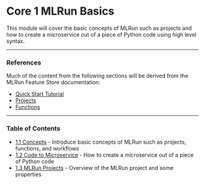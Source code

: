 # Core 1 MLRun Basics

This module will cover the basic concepts of MLRun such as projects and how to create a microservice out of a piece of Python code using high level syntax.

---

### References

Much of the content from the following sections will be derived from the MLRun Feature Store documentation:
- [Quick Start Tutorial](https://docs.mlrun.org/en/latest/quick-start/quick-start.html)
- [Projects](https://docs.mlrun.org/en/latest/projects/project.html)
- [Functions](https://docs.mlrun.org/en/latest/runtimes/functions.html)

---

### Table of Contents
- [1.1 Concepts](1.1_concepts.ipynb) - Introduce basic concepts of MLRun such as projects, functions, and workflows
- [1.2 Code to Microservice](1.2_code_to_microservice.ipynb) - How to create a microservice out of a piece of Python code
- [1.3 MLRun Projects](1.3_mlrun_projects.ipynb) - Overview of the MLRun project and some properties